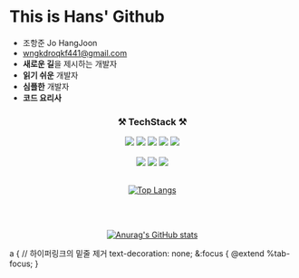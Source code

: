 
# This is Hans' Github

- 조항준 Jo HangJoon
- wngkdroqkf441@gmail.com
- **새로운 길**을 제시하는 개발자
- **읽기 쉬운** 개발자
- **심플한** 개발자
- **코드 요리사**

<div align=center>

### ⚒ **TechStack** ⚒

<div>

<img src="https://img.shields.io/badge/JavaScript-F7DF1E?style=flat-square&logo=JavaScript&logoColor=white"/>

<img src="https://img.shields.io/badge/TypeScript-3178C6?style=flat-square&logo=TypeScript&logoColor=white"/>

<img src="https://img.shields.io/badge/HTML5-E34F26?style=flat-square&logo=HTML5&logoColor=white"/>

<img src="https://img.shields.io/badge/CSS3-1572B6?style=flat-square&logo=CSS3&logoColor=white"/>

<img src="https://img.shields.io/badge/Python-3776AB?style=flat-square&logo=Python&logoColor=white"/>

</div>

<br>

<div>

<img src="https://img.shields.io/badge/React-61DAFB?style=flat-square&logo=React&logoColor=white"/>

<img src="https://img.shields.io/badge/React Native-61DAFB?style=flat-square&logo=React&logoColor=white"/>

<img src="https://img.shields.io/badge/Vue.js-4FC08D?style=flat-square&logo=Vue.js&logoColor=white"/>

</div>

<br>

[![Top Langs](https://github-readme-stats.vercel.app/api/top-langs/?username=anuraghazra&layout=compact)](https://github.com/anuraghazra/github-readme-stats)

<br>

<br>

[![Anurag's GitHub stats](https://github-readme-stats.vercel.app/api?username=wngkdroqkf441&hide=stars&show_icons=true&theme=codeSTACKr)](https://github.com/anuraghazra/github-readme-stats)

</div>

a {
  // 하이퍼링크의 밑줄 제거
  text-decoration: none;
  &:focus {
    @extend %tab-focus;
  }

